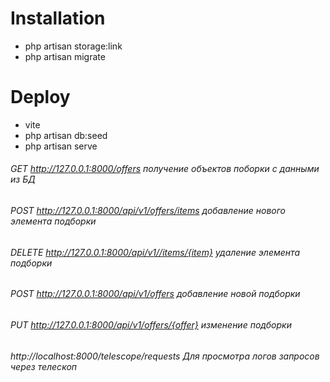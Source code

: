 # Installation

 - php artisan storage:link
 - php artisan migrate

# Deploy

 - vite
 - php artisan db:seed
 - php artisan serve


###### GET http://127.0.0.1:8000/offers получение объектов поборки с данными из БД

###### POST http://127.0.0.1:8000/api/v1/offers/items добавление нового элемента подборки
###### DELETE http://127.0.0.1:8000/api/v1//items/{item} удаление элемента подборки

###### POST http://127.0.0.1:8000/api/v1/offers добавление новой подборки
###### PUT http://127.0.0.1:8000/api/v1/offers/{offer} изменение подборки

###### http://localhost:8000/telescope/requests Для просмотра логов запросов через телескоп

